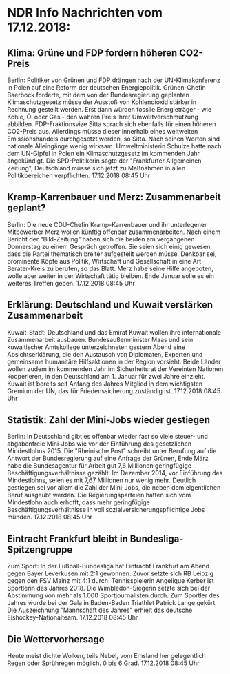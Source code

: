 # NDR Info Nachrichten vom 17.12.2018:


## Klima: Grüne und FDP fordern höheren CO2-Preis
Berlin:	Politiker von Grünen und FDP drängen nach der UN-Klimakonferenz in Polen auf eine Reform der deutschen Energiepolitik. Grünen-Chefin Baerbock forderte, mit dem von der Bundesregierung geplanten Klimaschutzgesetz müsse der Ausstoß von Kohlendioxid stärker in Rechnung gestellt werden. Erst dann würden fossile Energieträger - wie Kohle, Öl oder Gas - den wahren Preis ihrer Umweltverschmutzung abbilden. FDP-Fraktionsvize Sitta sprach sich ebenfalls für einen höheren CO2-Preis aus. Allerdings müsse dieser innerhalb eines weltweiten Emissionshandels durchgesetzt werden, so Sitta. Nach seinen Worten sind nationale Alleingänge wenig wirksam. Umweltministerin Schulze hatte nach dem UN-Gipfel in Polen ein Klimaschutzgesetz im kommenden Jahr angekündigt. Die SPD-Politikerin sagte der "Frankfurter Allgemeinen Zeitung", Deutschland müsse sich jetzt zu Maßnahmen in allen Politikbereichen verpflichten. 17.12.2018 08:45 Uhr 

## Kramp-Karrenbauer und Merz: Zusammenarbeit geplant?
Berlin:	Die neue CDU-Chefin Kramp-Karrenbauer und ihr unterlegener Mitbewerber Merz wollen künftig offenbar zusammenarbeiten. Nach einem Bericht der "Bild-Zeitung" haben sich die beiden am vergangenen Donnerstag zu einem Gespräch getroffen. Sie seien sich einig gewesen, dass die Partei thematisch breiter aufgestellt werden müsse. Denkbar sei, prominente Köpfe aus Politik, Wirtschaft und Gesellschaft in eine Art Berater-Kreis zu berufen, so das Blatt. Merz habe seine Hilfe angeboten, wolle aber weiter in der Wirtschaft tätig bleiben. Ende Januar solle es ein weiteres Treffen geben. 17.12.2018 08:45 Uhr 

## Erklärung: Deutschland und Kuwait verstärken Zusammenarbeit
Kuwait-Stadt: 			Deutschland und das Emirat Kuwait wollen ihre internationale Zusammenarbeit ausbauen. Bundesaußenminister Maas und sein kuwaitischer Amtskollege unterzeichneten gestern Abend eine Absichtserklärung, die den Austausch von Diplomaten, Experten und gemeinsame humanitäre Hilfsaktionen in der Region vorsieht. Beide Länder wollen zudem im kommenden Jahr im Sicherheitsrat der Vereinten Nationen kooperieren, in den Deutschland am 1. Januar für zwei Jahre einzieht. Kuwait ist bereits seit Anfang des Jahres Mitglied in dem wichtigsten Gremium der UN, das für Friedenssicherung zuständig ist. 17.12.2018 08:45 Uhr 

## Statistik: Zahl der Mini-Jobs wieder gestiegen
Berlin: In Deutschland gibt es offenbar wieder fast so viele steuer- und abgabenfreie Mini-Jobs wie vor der Einführung des gesetzlichen Mindestlohns 2015. Die "Rheinische Post" schreibt unter Berufung auf die Antwort der Bundesregierung auf eine Anfrage der Grünen, Ende März habe die Bundesagentur für Arbeit gut 7,6 Millionen geringfügige Beschäftigungsverhältnisse gezählt. Im Dezember 2014, vor Einführung des Mindestlohns, seien es mit 7,67 Millionen nur wenig mehr. Deutlich gestiegen sei vor allem die Zahl der Mini-Jobs, die neben dem eigentlichen Beruf ausgeübt werden. Die Regierungsparteien hatten sich vom Mindestlohn auch erhofft, dass mehr geringfügige Beschäftigungsverhältnisse in voll sozialversicherungspflichtige Jobs münden. 17.12.2018 08:45 Uhr 

## Eintracht Frankfurt bleibt in Bundesliga-Spitzengruppe
Zum Sport: In der Fußball-Bundesliga hat Eintracht Frankfurt am Abend gegen Bayer Leverkusen mit 2:1 gewonnen. Zuvor setzte sich RB Leipzig gegen den FSV Mainz mit 4:1 durch. Tennisspielerin Angelique Kerber ist Sportlerin des Jahres 2018. Die Wimbledon-Siegerin setzte sich bei der Abstimmung von mehr als 1.000 Sportjournalisten durch. Zum Sportler des Jahres wurde bei der Gala in Baden-Baden Triathlet Patrick Lange gekürt. Die Auszeichnung "Mannschaft des Jahres" erhielt das deutsche Eishockey-Nationalteam. 17.12.2018 08:45 Uhr 

## Die Wettervorhersage
Heute meist dichte Wolken, teils Nebel, vom Emsland her gelegentlich Regen oder Sprühregen möglich. 0 bis 6 Grad. 17.12.2018 08:45 Uhr 
